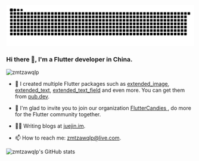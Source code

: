 <picture>
  <source media="(prefers-color-scheme: dark)" srcset="https://raw.githubusercontent.com/zmtzawqlp/zmtzawqlp/output/github-contribution-grid-snake-dark.svg">
  <source media="(prefers-color-scheme: light)" srcset="https://raw.githubusercontent.com/zmtzawqlp/zmtzawqlp/output/github-contribution-grid-snake.svg">
  <img alt="github contribution grid snake animation" src="https://raw.githubusercontent.com/zmtzawqlp/zmtzawqlp/output/github-contribution-grid-snake.svg">
</picture>

### Hi there 👋, I'm a Flutter developer in China.
<p align="left"> <img src="https://komarev.com/ghpvc/?username=zmtzawqlp&label=Views&color=blue&style=plastic&style=for-the-badge" alt="zmtzawqlp" /> </p>

* 🔭 I created multiple Flutter packages such as [extended_image](https://pub.dev/packages/extended_image), [extended_text](https://pub.dev/packages/extended_text), [extended_text_field](https://pub.dev/packages/extended_text_field) and even more. You can get them from [pub.dev](https://pub.dev/publishers/fluttercandies.com/packages).

* 🌱 I'm glad to invite you to join our organization [FlutterCandies ](https://github.com/fluttercandies), do more for the Flutter community together.

* ✍🏻 Writing blogs at [juejin.im](https://juejin.im/user/5bdc1a32518825170b101080).

* 📫 How to reach me: zmtzawqlp@live.com.

![zmtzawqlp's GitHub stats](https://github-readme-stats-one-bice.vercel.app/api?username=zmtzawqlp&show_icons=true&include_all_commits=true&count_private=true&role=OWNER,ORGANIZATION_MEMBER,COLLABORATOR)



